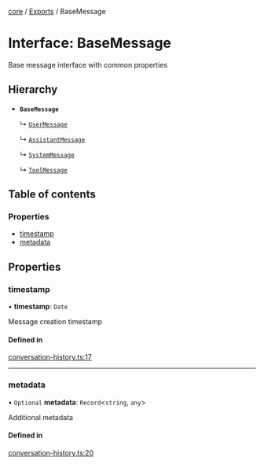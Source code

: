 <!-- 
 ⚠️  AUTO-GENERATED FILE - DO NOT EDIT MANUALLY
 This file is automatically generated by scripts/docs-generator.js
 To make changes, edit the source TypeScript files or update the generator script
-->

[core](../../) / [Exports](../modules) / BaseMessage

# Interface: BaseMessage

Base message interface with common properties

## Hierarchy

- **`BaseMessage`**

  ↳ [`UserMessage`](UserMessage)

  ↳ [`AssistantMessage`](AssistantMessage)

  ↳ [`SystemMessage`](SystemMessage)

  ↳ [`ToolMessage`](ToolMessage)

## Table of contents

### Properties

- [timestamp](BaseMessage#timestamp)
- [metadata](BaseMessage#metadata)

## Properties

### timestamp

• **timestamp**: `Date`

Message creation timestamp

#### Defined in

[conversation-history.ts:17](https://github.com/woojubb/robota/blob/fe291514c07592ccd62a8a44eed60d02012b431e/packages/core/src/conversation-history.ts#L17)

___

### metadata

• `Optional` **metadata**: `Record`\<`string`, `any`\>

Additional metadata

#### Defined in

[conversation-history.ts:20](https://github.com/woojubb/robota/blob/fe291514c07592ccd62a8a44eed60d02012b431e/packages/core/src/conversation-history.ts#L20)
